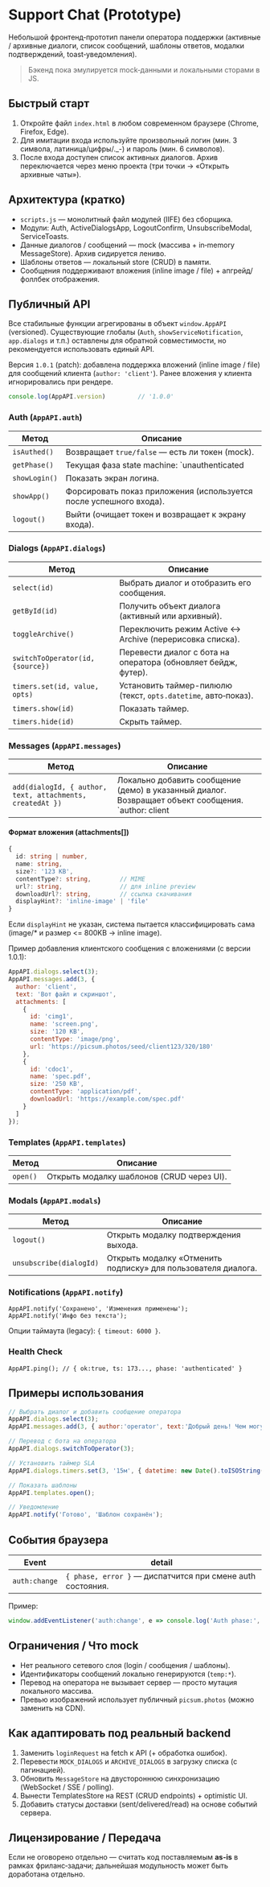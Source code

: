 # Support Chat (Prototype)

Небольшой фронтенд‑прототип панели оператора поддержки (активные / архивные диалоги, список сообщений, шаблоны ответов, модалки подтверждений, toast‑уведомления).

> Бэкенд пока эмулируется mock‑данными и локальными сторами в JS.

## Быстрый старт
1. Откройте файл `index.html` в любом современном браузере (Chrome, Firefox, Edge).
2. Для имитации входа используйте произвольный логин (мин. 3 символа, латиница/цифры/._-) и пароль (мин. 6 символов).
3. После входа доступен список активных диалогов. Архив переключается через меню проекта (три точки → «Открыть архивные чаты»).

## Архитектура (кратко)
- `scripts.js` — монолитный файл модулей (IIFE) без сборщика.
- Модули: Auth, ActiveDialogsApp, LogoutConfirm, UnsubscribeModal, ServiceToasts.
- Данные диалогов / сообщений — mock (массива + in‑memory MessageStore). Архив сидируется лениво.
- Шаблоны ответов — локальный store (CRUD) в памяти.
- Сообщения поддерживают вложения (inline image / file) + апгрейд/фоллбек отображения.

## Публичный API
Все стабильные функции агрегированы в объект `window.AppAPI` (versioned). Существующие глобалы (`Auth`, `showServiceNotification`, `app.dialogs` и т.п.) оставлены для обратной совместимости, но рекомендуется использовать единый API.

Версия `1.0.1` (patch): добавлена поддержка вложений (inline image / file) для сообщений клиента (`author: 'client'`). Ранее вложения у клиента игнорировались при рендере.

```js
console.log(AppAPI.version)         // '1.0.0'
```

### Auth (`AppAPI.auth`)
| Метод | Описание |
|-------|----------|
| `isAuthed()` | Возвращает `true/false` — есть ли токен (mock). |
| `getPhase()` | Текущая фаза state machine: `unauthenticated | auth-loading | auth-failed | authenticated`. |
| `showLogin()` | Показать экран логина. |
| `showApp()` | Форсировать показ приложения (используется после успешного входа). |
| `logout()` | Выйти (очищает токен и возвращает к экрану входа). |

### Dialogs (`AppAPI.dialogs`)
| Метод | Описание |
|-------|----------|
| `select(id)` | Выбрать диалог и отобразить его сообщения. |
| `getById(id)` | Получить объект диалога (активный или архивный). |
| `toggleArchive()` | Переключить режим Active ↔ Archive (перерисовка списка). |
| `switchToOperator(id, {source})` | Перевести диалог с бота на оператора (обновляет бейдж, футер). |
| `timers.set(id, value, opts)` | Установить таймер-пилюлю (текст, `opts.datetime`, авто‑показ). |
| `timers.show(id)` | Показать таймер. |
| `timers.hide(id)` | Скрыть таймер. |

### Messages (`AppAPI.messages`)
| Метод | Описание |
|-------|----------|
| `add(dialogId, { author, text, attachments, createdAt })` | Локально добавить сообщение (демо) в указанный диалог. Возвращает объект сообщения. `author: client|bot|operator|system`. В реальной интеграции заменить на отправку на сервер и последующую синхронизацию. |

#### Формат вложения (attachments[])
```ts
{
  id: string | number,
  name: string,
  size?: '123 KB',
  contentType?: string,        // MIME
  url?: string,                // для inline preview
  downloadUrl?: string,        // ссылка скачивания
  displayHint?: 'inline-image' | 'file'
}
```
Если `displayHint` не указан, система пытается классифицировать сама (image/* и размер <= 800KB → inline image).

Пример добавления клиентского сообщения с вложениями (c версии 1.0.1):
```js
AppAPI.dialogs.select(3);
AppAPI.messages.add(3, {
  author: 'client',
  text: 'Вот файл и скриншот',
  attachments: [
    {
      id: 'cimg1',
      name: 'screen.png',
      size: '120 KB',
      contentType: 'image/png',
      url: 'https://picsum.photos/seed/client123/320/180'
    },
    {
      id: 'cdoc1',
      name: 'spec.pdf',
      size: '250 KB',
      contentType: 'application/pdf',
      downloadUrl: 'https://example.com/spec.pdf'
    }
  ]
});
```

### Templates (`AppAPI.templates`)
| Метод | Описание |
|-------|----------|
| `open()` | Открыть модалку шаблонов (CRUD через UI). |

### Modals (`AppAPI.modals`)
| Метод | Описание |
|-------|----------|
| `logout()` | Открыть модалку подтверждения выхода. |
| `unsubscribe(dialogId)` | Открыть модалку «Отменить подписку» для пользователя диалога. |

### Notifications (`AppAPI.notify`)
```
AppAPI.notify('Сохранено', 'Изменения применены');
AppAPI.notify('Инфо без текста');
```
Опции таймаута (legacy): `{ timeout: 6000 }`.

### Health Check
```
AppAPI.ping(); // { ok:true, ts: 173..., phase: 'authenticated' }
```

## Примеры использования
```js
// Выбрать диалог и добавить сообщение оператора
AppAPI.dialogs.select(3);
AppAPI.messages.add(3, { author:'operator', text:'Добрый день! Чем могу помочь?' });

// Перевод с бота на оператора
AppAPI.dialogs.switchToOperator(3);

// Установить таймер SLA
AppAPI.dialogs.timers.set(3, '15м', { datetime: new Date().toISOString() });

// Показать шаблоны
AppAPI.templates.open();

// Уведомление
AppAPI.notify('Готово', 'Шаблон сохранён');
```

## События браузера
| Event | detail |
|-------|--------|
| `auth:change` | `{ phase, error }` — диспатчится при смене auth состояния. |

Пример: 
```js
window.addEventListener('auth:change', e => console.log('Auth phase:', e.detail.phase));
```

## Ограничения / Что mock
- Нет реального сетевого слоя (login / сообщения / шаблоны).
- Идентификаторы сообщений локально генерируются (`temp:*`).
- Перевод на оператора не вызывает сервер — просто мутация локального массива.
- Превью изображений использует публичный `picsum.photos` (можно заменить на CDN).

## Как адаптировать под реальный backend
1. Заменить `loginRequest` на fetch к API (+ обработка ошибок).
2. Перевести `MOCK_DIALOGS` и `ARCHIVE_DIALOGS` в загрузку списка (с пагинацией).
3. Обновить `MessageStore` на двустороннюю синхронизацию (WebSocket / SSE / polling).
4. Вынести TemplatesStore на REST (CRUD endpoints) + optimistic UI.
5. Добавить статусы доставки (sent/delivered/read) на основе событий сервера.

## Лицензирование / Передача
Если не оговорено отдельно — считать код поставляемым **as-is** в рамках фриланс‑задачи; дальнейшая модульность может быть доработана отдельно.
